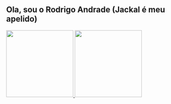 ## Ola, sou o Rodrigo Andrade (Jackal é meu apelido)
 <div>
  <a href="https://github.com/rodrigojackal">
  <img height="180em" src="https://github-readme-stats.vercel.app/api?username=rodrigojackal&show_icons=true&theme=dark&include_all_commits=true&count_private=true"/>
  <img height="180em" src="https://github-readme-stats.vercel.app/api/top-langs/?username=rodrigojackal&layout=compact&langs_count=16&theme=dark"/>
</div>

